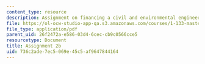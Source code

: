 ```yaml
---
content_type: resource
description: Assignment on financing a civil and environmental engineering project.
file: https://ol-ocw-studio-app-qa.s3.amazonaws.com/courses/1-133-masters-of-engineering-concepts-of-engineering-practice-fall-2007/736c2ade7ec5069e45c5af9647844164_assign_2b.pdf
file_type: application/pdf
parent_uid: 26f2472a-e586-03d4-6cec-cb9c0566cce5
resourcetype: Document
title: Assignment 2b
uid: 736c2ade-7ec5-069e-45c5-af9647844164
---
```

